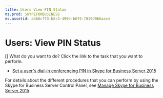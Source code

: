 ```yaml
---
title: Users View PIN Status
ms.prod: SKYPEFORBUSINESS
ms.assetid: e4b8cf70-b8c3-499d-b0f9-7019d9b6aae4
---
```



# Users: View PIN Status
[]
What do you want to do? Click the link to the task that you want to perform.
  
    
    


-  [Set a user's dial-in conferencing PIN in Skype for Business Server 2015](set-a-user-s-dial-in-conferencing-pin-in-skype-for-business-server-2015.md)
    
  
For details about the different procedures that you can perform by using the Skype for Business Server Control Panel, see  [Manage Skype for Business Server 2015](manage-skype-for-business-server-2015.md).
